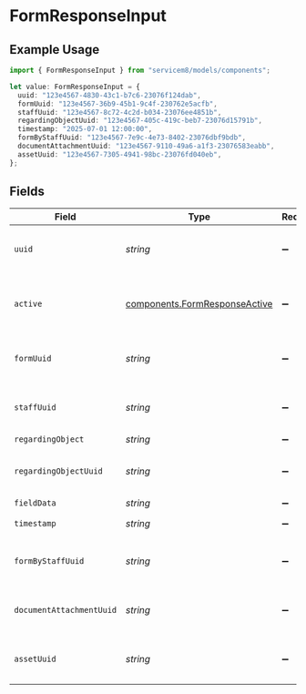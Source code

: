 # FormResponseInput

## Example Usage

```typescript
import { FormResponseInput } from "servicem8/models/components";

let value: FormResponseInput = {
  uuid: "123e4567-4830-43c1-b7c6-23076f124dab",
  formUuid: "123e4567-36b9-45b1-9c4f-230762e5acfb",
  staffUuid: "123e4567-8c72-4c2d-b034-23076ee4851b",
  regardingObjectUuid: "123e4567-405c-419c-beb7-23076d15791b",
  timestamp: "2025-07-01 12:00:00",
  formByStaffUuid: "123e4567-7e9c-4e73-8402-23076dbf9bdb",
  documentAttachmentUuid: "123e4567-9110-49a6-a1f3-23076583eabb",
  assetUuid: "123e4567-7305-4941-98bc-23076fd040eb",
};
```

## Fields

| Field                                                                          | Type                                                                           | Required                                                                       | Description                                                                    | Example                                                                        |
| ------------------------------------------------------------------------------ | ------------------------------------------------------------------------------ | ------------------------------------------------------------------------------ | ------------------------------------------------------------------------------ | ------------------------------------------------------------------------------ |
| `uuid`                                                                         | *string*                                                                       | :heavy_minus_sign:                                                             | Unique identifier for this record                                              | 123e4567-4830-43c1-b7c6-23076f124dab                                           |
| `active`                                                                       | [components.FormResponseActive](../../models/components/formresponseactive.md) | :heavy_minus_sign:                                                             | Record active/deleted flag.  Valid values are [0,1]                            |                                                                                |
| `formUuid`                                                                     | *string*                                                                       | :heavy_minus_sign:                                                             | N/A                                                                            | 123e4567-36b9-45b1-9c4f-230762e5acfb                                           |
| `staffUuid`                                                                    | *string*                                                                       | :heavy_minus_sign:                                                             | N/A                                                                            | 123e4567-8c72-4c2d-b034-23076ee4851b                                           |
| `regardingObject`                                                              | *string*                                                                       | :heavy_minus_sign:                                                             | N/A                                                                            |                                                                                |
| `regardingObjectUuid`                                                          | *string*                                                                       | :heavy_minus_sign:                                                             | N/A                                                                            | 123e4567-405c-419c-beb7-23076d15791b                                           |
| `fieldData`                                                                    | *string*                                                                       | :heavy_minus_sign:                                                             | N/A                                                                            |                                                                                |
| `timestamp`                                                                    | *string*                                                                       | :heavy_minus_sign:                                                             | N/A                                                                            | 2025-07-01 12:00:00                                                            |
| `formByStaffUuid`                                                              | *string*                                                                       | :heavy_minus_sign:                                                             | N/A                                                                            | 123e4567-7e9c-4e73-8402-23076dbf9bdb                                           |
| `documentAttachmentUuid`                                                       | *string*                                                                       | :heavy_minus_sign:                                                             | N/A                                                                            | 123e4567-9110-49a6-a1f3-23076583eabb                                           |
| `assetUuid`                                                                    | *string*                                                                       | :heavy_minus_sign:                                                             | N/A                                                                            | 123e4567-7305-4941-98bc-23076fd040eb                                           |
